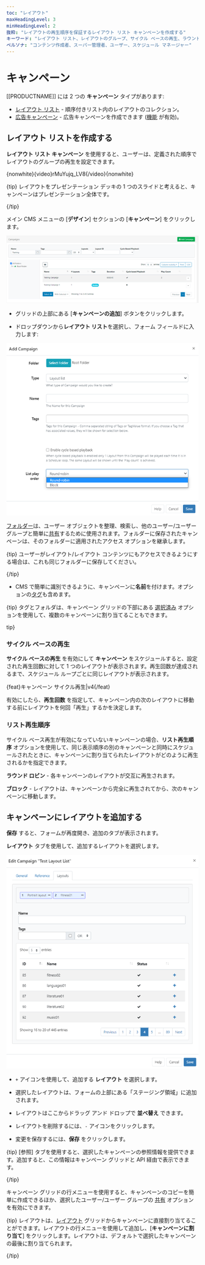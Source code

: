 ```yaml
---
toc: "レイアウト"
maxHeadingLevel: 3
minHeadingLevel: 2
抜粋: "レイアウトの再生順序を保証するレイアウト リスト キャンペーンを作成する"
キーワード: "レイアウト リスト、レイアウトのグループ、サイクル ベースの再生、ラウンドロビン、ブロック"
ペルソナ: "コンテンツ作成者、スーパー管理者、ユーザー、スケジュール マネージャー"
---
```


# キャンペーン

[[PRODUCTNAME]] には 2 つの **キャンペーン** タイプがあります:

- [レイアウト リスト](layouts_campaigns.html#content-create-a-layout-list) - 順序付きリスト内のレイアウトのコレクション。
- [広告キャンペーン](layouts_ad_campaigns.html) - 広告キャンペーンを作成できます ([機能](users_features_and_sharing.html#content-features) が有効)。

## レイアウト リストを作成する

**レイアウト リスト キャンペーン** を使用すると、ユーザーは、定義された順序でレイアウトのグループの再生を設定できます。

{nonwhite}{video}rMuYujq_LV8{/video}{nonwhite}

{tip}
レイアウトをプレゼンテーション デッキの 1 つのスライドと考えると、キャンペーンはプレゼンテーション全体です。

{/tip}

メイン CMS メニューの [**デザイン**] セクションの [**キャンペーン**] をクリックします。

![キャンペーン](img/v4_layouts_campaigns_grid.png)

- グリッドの上部にある [**キャンペーンの追加**] ボタンをクリックします。

- ドロップダウンから**レイアウト リスト**を選択し、フォーム フィールドに入力します:

![レイアウト リスト キャンペーンの追加](img/v4_layouts_campaign_add_layout_list.png)

[フォルダー](tour_folders.html)は、ユーザー オブジェクトを整理、検索し、他のユーザー/ユーザー グループと簡単に[共有](users_features_and_sharing.html#content-share)するために使用されます。フォルダーに保存されたキャンペーンは、そのフォルダーに適用されたアクセス オプションを継承します。

{tip}
ユーザーがレイアウト/レイアウト コンテンツにもアクセスできるようにする場合は、これも同じフォルダーに保存してください。

{/tip}

- CMS で簡単に識別できるように、キャンペーンに**名前**を付けます。オプションの[タグ](tour_tags.html)も含めます。

{tip}
タグとフォルダは、キャンペーン グリッドの下部にある [選択済み](tour_cms_navigation.html#content-multi-select---with-selected) オプションを使用して、複数のキャンペーンに割り当てることもできます。

tip}

### サイクル ベースの再生

**サイクル ベースの再生** を有効にして **キャンペーン** をスケジュールすると、設定された再生回数に対して 1 つのレイアウトが表示されます。再生回数が達成されるまで、スケジュール ループごとに同じレイアウトが表示されます。

{feat}キャンペーン サイクル再生|v4{/feat}

有効にしたら、**再生回数** を指定して、キャンペーン内の次のレイアウトに移動する前にレイアウトを何回「再生」するかを決定します。

### リスト再生順序

サイクル ベース再生が有効になっていないキャンペーンの場合、**リスト再生順序** オプションを使用して、同じ表示順序の別のキャンペーンと同時にスケジュールされたときに、キャンペーンに割り当てられたレイアウトがどのように再生されるかを指定できます。

**ラウンド ロビン** - 各キャンペーンのレイアウトが交互に再生されます。

**ブロック** - レイアウトは、キャンペーンから完全に再生されてから、次のキャンペーンに移動します。

## キャンペーンにレイアウトを追加する

**保存** すると、フォームが再度開き、追加のタブが表示されます。

**レイアウト** タブを使用して、追加するレイアウトを選択します。

![レイアウトの割り当て](img/v4_campaigns_assign_layouts.png)

- `+` アイコンを使用して、追加する **レイアウト** を選択します。

- 選択したレイアウトは、フォームの上部にある「ステージング領域」に追加されます。
- レイアウトはここからドラッグ アンド ドロップで **並べ替え** できます。
- レイアウトを削除するには、`-` アイコンをクリックします。
- 変更を保存するには、**保存** をクリックします。

{tip}
[参照] タブを使用すると、選択したキャンペーンの参照情報を提供できます。追加すると、この情報はキャンペーン グリッドと API 経由で表示できます。

{/tip}

キャンペーン グリッドの行メニューを使用すると、キャンペーンのコピーを簡単に作成できるほか、選択したユーザー/ユーザー グループの [共有](users_features_and_sharing.html#content-share) オプションを有効にできます。

{tip}
レイアウトは、[レイアウト](layouts.html#content-layout-grid) グリッドからキャンペーンに直接割り当てることができます。レイアウトの行メニューを使用して追加し、[**キャンペーンに割り当て**] をクリックします。レイアウトは、デフォルトで選択したキャンペーンの最後に割り当てられます。

{/tip}

